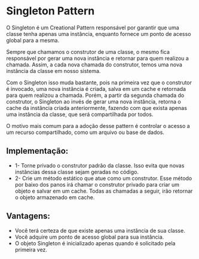 # Singleton Pattern


O Singleton é um Creational Pattern responsável por garantir que uma classe tenha apenas uma instância, enquanto fornece um ponto de acesso global para a mesma.

Sempre que chamamos o construtor de uma classe, o mesmo fica responsável por gerar uma nova instância e retornar para quem realizou a chamada. Assim, a cada nova chamada do construtor, temos uma nova instância da classe em nosso sistema.

Com o Singleton isso muda bastante, pois na primeira vez que o construtor é invocado, uma nova instância é criada, salva em um cache e retornada para quem realizou a chamada. Porém, a partir da segunda chamada do construtor, o Singleton ao invés de gerar uma nova instância, retorna o cache da instância criada anteriormente, fazendo com que exista apenas uma instância da classe, que será compartilhada por todos.

O motivo mais comum para a adoção desse pattern é controlar o acesso a um recurso compartilhado, como um arquivo ou base de dados.

## Implementação:
- 1- Torne privado o construtor padrão da classe. Isso evita que novas instâncias dessa classe sejam geradas no código.
- 2- Crie um método estático que atue como um construtor. Esse método por baixo dos panos irá chamar o construtor privado para criar um objeto e salvar em um cache. Todas as chamadas a seguir, irão retornar o objeto armazenado em cache.

## Vantagens:
- Você terá certeza de que existe apenas uma instância de sua classe.
- Você adquire um ponto de acesso global para sua instância.
- O objeto Singleton é inicializado apenas quando é solicitado pela primeira vez.
